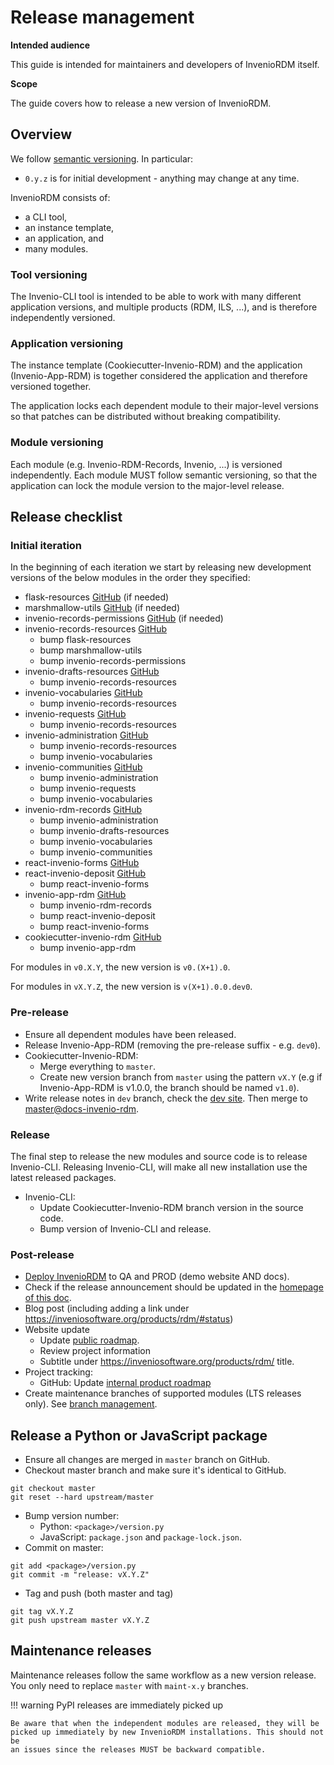 # Release management

**Intended audience**

This guide is intended for maintainers and developers of InvenioRDM itself.

**Scope**

The guide covers how to release a new version of InvenioRDM.

## Overview

We follow [semantic versioning](https://semver.org/). In particular:

- ``0.y.z`` is for initial development - anything may change at any time.

InvenioRDM consists of:

- a CLI tool,
- an instance template,
- an application, and
- many modules.

### Tool versioning

The Invenio-CLI tool is intended to be able to work with many different application versions, and multiple products (RDM, ILS, ...), and is therefore independently versioned.

### Application versioning

The instance template (Cookiecutter-Invenio-RDM) and the application (Invenio-App-RDM) is together considered the application and therefore versioned together.

The application locks each dependent module to their major-level versions so that patches can be distributed without breaking compatibility.

### Module versioning

Each module (e.g. Invenio-RDM-Records, Invenio, ...) is versioned independently. Each module MUST follow semantic versioning, so that the application can lock the module version to the major-level release.

## Release checklist

### Initial iteration

In the beginning of each iteration we start by releasing new development versions of the below modules in the order they specified:

- flask-resources [GitHub](https://github.com/inveniosoftware/flask-resources) (if needed)
- marshmallow-utils [GitHub](https://github.com/inveniosoftware/marshmallow-utils) (if needed)
- invenio-records-permissions [GitHub](https://github.com/inveniosoftware/invenio-records-permissions) (if needed)
- invenio-records-resources [GitHub](https://github.com/inveniosoftware/invenio-records-resources)
    - bump flask-resources
    - bump marshmallow-utils
    - bump invenio-records-permissions
- invenio-drafts-resources [GitHub](https://github.com/inveniosoftware/invenio-drafts-resources)
    - bump invenio-records-resources
- invenio-vocabularies [GitHub](https://github.com/inveniosoftware/invenio-vocabularies)
    - bump invenio-records-resources
- invenio-requests [GitHub](https://github.com/inveniosoftware/invenio-requests)
    - bump invenio-records-resources
- invenio-administration [GitHub](https://github.com/inveniosoftware/invenio-administration)
    - bump invenio-records-resources
    - bump invenio-vocabularies
- invenio-communities [GitHub](https://github.com/inveniosoftware/invenio-communities)
    - bump invenio-administration
    - bump invenio-requests
    - bump invenio-vocabularies
- invenio-rdm-records [GitHub](https://github.com/inveniosoftware/invenio-rdm-records)
    - bump invenio-administration
    - bump invenio-drafts-resources
    - bump invenio-vocabularies
    - bump invenio-communities
- react-invenio-forms [GitHub](https://github.com/inveniosoftware/react-invenio-forms)
- react-invenio-deposit [GitHub](https://github.com/inveniosoftware/react-invenio-deposit)
    - bump react-invenio-forms
- invenio-app-rdm [GitHub](https://github.com/inveniosoftware/invenio-app-rdm)
    - bump invenio-rdm-records
    - bump react-invenio-deposit
    - bump react-invenio-forms
- cookiecutter-invenio-rdm [GitHub](https://github.com/inveniosoftware/cookiecutter-invenio-rdm)
    - bump invenio-app-rdm

For modules in ``v0.X.Y``, the new version is ``v0.(X+1).0``.

For modules in ``vX.Y.Z``, the new version is ``v(X+1).0.0.dev0``.

### Pre-release

- Ensure all dependent modules have been released.
- Release Invenio-App-RDM (removing the pre-release suffix - e.g. ``dev0``).
- Cookiecutter-Invenio-RDM:
    - Merge everything to ``master``.
    - Create new version branch from ``master`` using the pattern ``vX.Y`` (e.g if Invenio-App-RDM is v1.0.0, the branch should be named ``v1.0``).
- Write release notes in `dev` branch, check the [dev site](https://inveniordm-dev.docs.cern.ch). Then merge to [master@docs-invenio-rdm](https://github.com/inveniosoftware/docs-invenio-rdm).

### Release

The final step to release the new modules and source code is to release Invenio-CLI. Releasing Invenio-CLI, will make all new installation use the latest released packages.

- Invenio-CLI:
    - Update Cookiecutter-Invenio-RDM branch version in the source code.
    - Bump version of Invenio-CLI and release.

### Post-release

- [Deploy InvenioRDM](demosite.md) to QA and PROD (demo website AND docs).
- Check if the release announcement should be updated in the [homepage of this doc](../index.md).
- Blog post (including adding a link under <https://inveniosoftware.org/products/rdm/#status>)
- Website update
    - Update [public roadmap](https://inveniosoftware.org/products/rdm/roadmap/).
    - Review project information
    - Subtitle under <https://inveniosoftware.org/products/rdm/> title.
- Project tracking:
    - GitHub: Update [internal product roadmap](https://github.com/inveniosoftware/product-rdm/milestones?direction=asc&sort=due_date&state=open)
- Create maintenance branches of supported modules (LTS releases only). See
  [branch management](branch-management.md).

## Release a Python or JavaScript package

- Ensure all changes are merged in ``master`` branch on GitHub.
- Checkout master branch and make sure it's identical to GitHub.
```
git checkout master
git reset --hard upstream/master
```
- Bump version number:
    - Python: ``<package>/version.py``
    - JavaScript: ``package.json`` and ``package-lock.json``.
- Commit on master:
```
git add <package>/version.py
git commit -m "release: vX.Y.Z"
```
- Tag and push (both master and tag)
```
git tag vX.Y.Z
git push upstream master vX.Y.Z
```

## Maintenance releases

Maintenance releases follow the same workflow as a new version release. You
only need to replace ``master`` with ``maint-x.y`` branches.

!!! warning PyPI releases are immediately picked up

    Be aware that when the independent modules are released, they will be
    picked up immediately by new InvenioRDM installations. This should not be
    an issues since the releases MUST be backward compatible.
